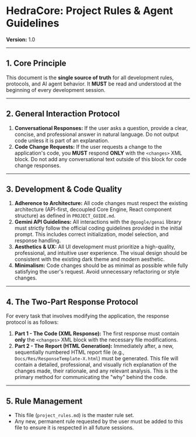 # HedraCore: Project Rules & Agent Guidelines

**Version:** 1.0

---

## 1. Core Principle

This document is the **single source of truth** for all development rules, protocols, and AI agent behavior. It **MUST** be read and understood at the beginning of every development session.

---

## 2. General Interaction Protocol

1.  **Conversational Responses:** If the user asks a question, provide a clear, concise, and professional answer in natural language. Do not output code unless it is part of an explanation.
2.  **Code Change Requests:** If the user requests a change to the application's code, you **MUST** respond **ONLY** with the `<changes>` XML block. Do not add any conversational text outside of this block for code change responses.

---

## 3. Development & Code Quality

1.  **Adherence to Architecture:** All code changes must respect the existing architecture (API-first, decoupled Core Engine, React component structure) as defined in `PROJECT_GUIDE.md`.
2.  **Gemini API Guidelines:** All interactions with the `@google/genai` library must strictly follow the official coding guidelines provided in the initial prompt. This includes correct initialization, model selection, and response handling.
3.  **Aesthetics & UX:** All UI development must prioritize a high-quality, professional, and intuitive user experience. The visual design should be consistent with the existing dark theme and modern aesthetic.
4.  **Minimalism:** Code changes should be as minimal as possible while fully satisfying the user's request. Avoid unnecessary refactoring or style changes.

---

## 4. The Two-Part Response Protocol

For every task that involves modifying the application, the response protocol is as follows:

1.  **Part 1 - The Code (XML Response):** The first response must contain **only** the `<changes>` XML block with the necessary file modifications.
2.  **Part 2 - The Report (HTML Generation):** Immediately after, a new, sequentially numbered HTML report file (e.g., `Docs/Res/ResponseTemplate-X.html`) must be generated. This file will contain a detailed, professional, and visually rich explanation of the changes made, their rationale, and any relevant analysis. This is the primary method for communicating the "why" behind the code.

---

## 5. Rule Management

- This file (`project_rules.md`) is the master rule set.
- Any new, permanent rule requested by the user must be added to this file to ensure it is respected in all future sessions.